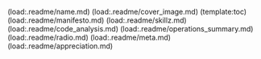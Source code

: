 (load:.readme/name.md)
(load:.readme/cover_image.md)
(template:toc)
(load:.readme/manifesto.md)
(load:.readme/skillz.md)
(load:.readme/code_analysis.md)
(load:.readme/operations_summary.md)
(load:.readme/radio.md)
(load:.readme/meta.md)
(load:.readme/appreciation.md)
